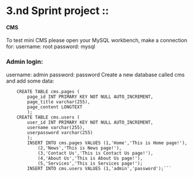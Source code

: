 # 3.nd Sprint project :: 
#### CMS
To test mini CMS please open your MySQL workbench, make a connection for:
username: root
password: mysql
### Admin login: 
username: admin
password: password
Create a new database called cms and add some data:
```CREATE DATABASE cms;
	CREATE TABLE cms.pages (
        page_id INT PRIMARY KEY NOT NULL AUTO_INCREMENT,
        page_title varchar(255),
        page_content LONGTEXT
        );
	CREATE TABLE cms.users (
        user_id INT PRIMARY KEY NOT NULL AUTO_INCREMENT,
        username varchar(255),
        userpassword varchar(255)
        );
		INSERT INTO cms.pages VALUES (1,'Home','This is Home page!'),
			(2,'News','This is News page!'),
			(3,'Contact Us','This is Contact Us page!'),
			(4,'About Us','This is About Us page!'),
			(5,'Services','This is Services page!');
		INSERT INTO cms.users VALUES (1,'admin','password');```



